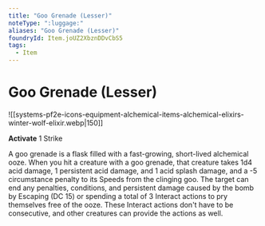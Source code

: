 ```yaml
---
title: "Goo Grenade (Lesser)"
noteType: ":luggage:"
aliases: "Goo Grenade (Lesser)"
foundryId: Item.joUZ2XbznDDvCbS5
tags:
  - Item
---
```


# Goo Grenade (Lesser)
![[systems-pf2e-icons-equipment-alchemical-items-alchemical-elixirs-winter-wolf-elixir.webp|150]]

**Activate** 1 Strike

A goo grenade is a flask filled with a fast-growing, short-lived alchemical ooze. When you hit a creature with a goo grenade, that creature takes 1d4 acid damage, 1 persistent acid damage, and 1 acid splash damage, and a -5 circumstance penalty to its Speeds from the clinging goo. The target can end any penalties, conditions, and persistent damage caused by the bomb by Escaping (DC 15) or spending a total of 3 Interact actions to pry themselves free of the ooze. These Interact actions don't have to be consecutive, and other creatures can provide the actions as well.


